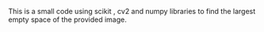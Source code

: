 This is a small code using scikit , cv2 and numpy libraries to find the largest empty space of the provided image. 
